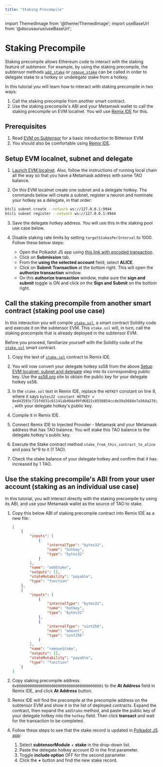 ```yaml
---
title: "Staking Precompile"
---
```


import ThemedImage from '@theme/ThemedImage';
import useBaseUrl from '@docusaurus/useBaseUrl';

# Staking Precompile

Staking precompile allows Ethereum code to interact with the staking feature of subtensor. For example, by using the staking precompile, the subtensor methods [`add_stake`](https://github.com/opentensor/subtensor/blob/main/pallets/subtensor/src/staking/add_stake.rs) or [`remove_stake`](https://github.com/opentensor/subtensor/blob/main/pallets/subtensor/src/staking/remove_stake.rs)  can be called in order to delegate stake to a hotkey or undelegate stake from a hotkey. 

In this tutorial you will learn how to interact with staking precompile in two ways:

1. Call the staking precompile from another smart contract.
2. Use the staking precompile's ABI and your Metamask wallet to call the staking precompile on EVM localnet. You will use [Remix IDE](https://remix.ethereum.org/) for this.

## Prerequisites

1. Read [EVM on Subtensor](./) for a basic introduction to Bittensor EVM
1. You should also be comfortable using [Remix IDE](https://remix.ethereum.org/).

## Setup EVM localnet, subnet and delegate

1. [Launch EVM localnet](./evm-localnet-with-metamask-wallet.md). Also, follow the instructions of running local chain all the way so that you have a Metamask address with some TAO balance.

2. On this EVM localnet create one subnet and a delegate hotkey. The commands below will create a subnet, register a neuron and nominate your hotkey as a delegate, in that order:

```sh
btcli subnet create --network ws://127.0.0.1:9944
btcli subnet register --network ws://127.0.0.1:9944    
```

3. Save the delegate hotkey address. You will use this in the staking pool use case below.

4. Disable staking rate limits by setting `targetStakesPerInterval` to 1000. Follow these below steps:
    - Open the Polkadot JS app using [this link with encoded transaction](https://polkadot.js.org/apps/?rpc=ws%3A%2F%2F127.0.0.1%3A9944#/extrinsics/decode/0x0c00132fe803000000000000).
    - Click on **Submission** tab.
    - From the **using the selected account** field, select **ALICE**.
    - Click on **Submit Transaction** at the bottom right. This will open the **authorize transaction** window.
    - On this **authorize transaction** window, make sure the **sign and submit** toggle is ON and click on the **Sign and Submit** on the bottom right.

## Call the staking precompile from another smart contract (staking pool use case)

In this interaction you will compile [`stake.sol`](https://github.com/opentensor/evm-bittensor/blob/main/solidity/stake.sol), a smart contract Solidity code and execute it on the subtensor EVM. This `stake.sol` will, in turn, call the staking precompile that is already deployed in the subtensor EVM.

Before you proceed, familiarize yourself with the Solidity code of the [`stake.sol`](https://github.com/opentensor/evm-bittensor/blob/main/solidity/stake.sol) smart contract. 

1. Copy the text of [`stake.sol`](https://github.com/opentensor/evm-bittensor/blob/main/solidity/stake.sol) contract to Remix IDE.

2. You will now convert your delegate hotkey ss58 from the above [Setup EVM localnet, subnet and delegate](#setup-evm-localnet-subnet-and-delegate) step into its corresponding public key. Use the [ss58.org](https://ss58.org/) site to obtain the public key for your delegate hotkey ss58.

3. In the `stake.sol` text in Remix IDE, replace the `HOTKEY` constant on line 9, where it says `bytes32 constant HOTKEY = 0xd43593c715fdd31c61141abd04a99fd6822c8558854ccde39a5684e7a56da27d;`, with your delegate hotkey's public key.

4. Compile it in Remix IDE.

5. Connect Remix IDE to Injected Provider - Metamask and your Metamask address that has TAO balance. You will stake this TAO balance to the delegate hotkey's public key.

6. Execute the Stake contract method `stake_from_this_contract_to_alice` and pass 1e^9 to it (1 TAO).

7. Check the stake balance of your delegate hotkey and confirm that it has increased by 1 TAO.

## Use the staking precompile's ABI from your user account (staking as an individual use case)

In this tutorial, you will interact directly with the staking precompile by using its ABI, and use your Metamask wallet as the source of TAO to stake.

1. Copy this below ABI of staking precompile contract into Remix IDE as a new file:

    ```json
    [
        {
            "inputs": [
                {
                    "internalType": "bytes32",
                    "name": "hotkey",
                    "type": "bytes32"
                }
            ],
            "name": "addStake",
            "outputs": [],
            "stateMutability": "payable",
            "type": "function"
        },
        {
            "inputs": [
                {
                    "internalType": "bytes32",
                    "name": "hotkey",
                    "type": "bytes32"
                },
                {
                    "internalType": "uint256",
                    "name": "amount",
                    "type": "uint256"
                }
            ],
            "name": "removeStake",
            "outputs": [],
            "stateMutability": "payable",
            "type": "function"
        }
    ]
    ```

2. Copy staking precompile address `0x0000000000000000000000000000000000000801` to the **At Address** field in Remix IDE, and click **At Address** button.

3. Remix IDE will find the precompile at the precompile address on the subtensor EVM and show it in the list of deployed contracts. Expand the contract, then expand the `addStake` method, and paste the public key of your delegate hotkey into the `hotkey` field. Then click **transact** and wait for the transaction to be completed.

4. Follow these steps to see that the stake record is updated in [Polkadot JS app](https://polkadot.js.org/apps/?rpc=ws%3A%2F%2F127.0.0.1%3A9944#/chainstate): 

   1.  Select **subtensorModule** + **stake** in the drop-down list.
   2.  Paste the delegate hotkey account ID in the first parameter.
   3.  Toggle **include option** OFF for the second parameter.
   4.  Click the **+** button and find the new stake record.

